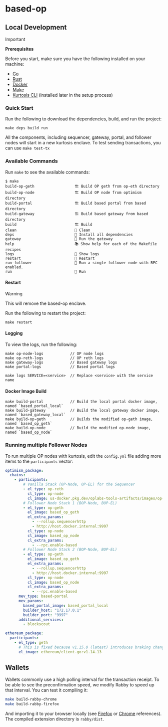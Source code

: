 # based-op

## Local Development

> [!IMPORTANT]
>
> **Prerequisites**
>
> Before you start, make sure you have the following installed on your machine:
>
> - [Go](https://golang.org/dl/)
> - [Rust](https://www.rust-lang.org/tools/install)
> - [Docker](https://docs.docker.com/get-docker/)
> - [Make](https://www.gnu.org/software/make/)
> - [Kurtosis CLI](https://docs.kurtosis.com/install/) (installed later in the setup process)

### Quick Start

Run the following to download the dependencies, build, and run the project:

```Shell
make deps build run
```

All the components, including sequencer, gateway, portal, and follower nodes will start in a new kurtosis enclave. To test sending transactions, you can use `make test-tx`

### Available Commands

Run `make` to see the available commands:

```Shell
$ make
build-op-geth                  🏗️ Build OP geth from op-eth directory
build-op-node                  🏗️ Build OP node from optimism directory
build-portal                   🏗️ Build based portal from based directory
build-gateway                  🏗️ Build based gateway from based directory
build                          🏗️ Build
clean                          🧹 Clean
deps                           🚀 Install all dependencies
gateway                        🚀 Run the gateway
help                           📚 Show help for each of the Makefile recipes
logs                           📜 Show logs
restart                        🔄 Restart
run-follower                   🚀 Run a single follower node with RPC enabled.
run                            🚀 Run
```

#### Restart

> [!WARNING]
> This will remove the based-op enclave.

Run the following to restart the project:

```
make restart
```

#### Logging

To view the logs, run the following:

```Shell
make op-node-logs            // OP node logs
make op-reth-logs            // OP reth logs
make gateway-logs            // Based gateway logs
make portal-logs             // Based portal logs

make logs SERVICE=<service>  // Replace <service> with the service name
```

#### Docker Image Build

```Shell
make build-portal            // Build the local portal docker image, named `based_portal_local`
make build-gateway           // Build the local gateway docker image, named `based_gateway_local`
make build-op-geth           // Builds the modified op-geth image, named `based_op_geth`
make build-op-node           // Build the modified op-node image, named `based_op_node`
```

### Running multiple Follower Nodes

To run multiple OP nodes with kurtosis, edit the `config.yml` file adding more items to the `participants` vector:

```yaml
optimism_package:
  chains:
    - participants:
        # Vanilla Stack (OP-Node, OP-EL) for the Sequencer
        - el_type: op-reth
          cl_type: op-node
          cl_image: us-docker.pkg.dev/oplabs-tools-artifacts/images/op-node:latest
        # Follower Node Stack 1 (BOP-Node, BOP-EL)
        - el_type: op-geth
          el_image: based_op_geth
          el_extra_params:
            - --rollup.sequencerhttp
            - http://host.docker.internal:9997
          cl_type: op-node
          cl_image: based_op_node
          cl_extra_params:
            - --rpc.enable-based
        # Follower Node Stack 2 (BOP-Node, BOP-EL)
        - el_type: op-geth
          el_image: based_op_geth
          el_extra_params:
            - --rollup.sequencerhttp
            - http://host.docker.internal:9997
          cl_type: op-node
          cl_image: based_op_node
          cl_extra_params:
            - --rpc.enable-based
      mev_type: based-portal
      mev_params:
        based_portal_image: based_portal_local
        builder_host: "172.17.0.1"
        builder_port: "9997"
      additional_services:
        - blockscout

ethereum_package:
  participants:
    - el_type: geth
      # This is fixed because v1.15.0 (latest) introduces braking changes
      el_image: ethereum/client-go:v1.14.13

```

## Wallets

Wallets commonly use a high polling interval for the transaction receipt. To be able to see the preconfirmation speed, we modify Rabby to speed up that interval. You can test it compiling it:

```sh
make build-rabby-chrome
make build-rabby-firefox
```

And importing it to your browser locally (see [Firefox](https://extensionworkshop.com/documentation/develop/temporary-installation-in-firefox/) or [Chrome](https://developer.chrome.com/docs/extensions/get-started/tutorial/hello-world?hl=es-419#load-unpacked) references). The compiled extension directory is `rabby/dist`.
